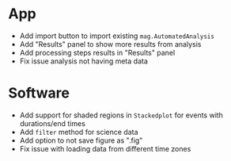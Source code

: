 # App

- Add import button to import existing `mag.AutomatedAnalysis`
- Add "Results" panel to show more results from analysis
- Add processing steps results in "Results" panel
- Fix issue analysis not having meta data

# Software

- Add support for shaded regions in `Stackedplot` for events with durations/end times
- Add `filter` method for science data
- Add option to not save figure as ".fig"
- Fix issue with loading data from different time zones